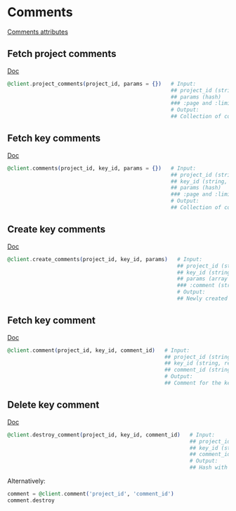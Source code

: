 # Comments

[Comments attributes](https://app.lokalise.com/api2docs/curl/#resource-comments)

## Fetch project comments

[Doc](https://app.lokalise.com/api2docs/curl/#transition-list-project-comments-get)

```elixir
@client.project_comments(project_id, params = {})   # Input:
                                                    ## project_id (string, required)
                                                    ## params (hash)
                                                    ### :page and :limit
                                                    # Output:
                                                    ## Collection of comments available in the given project
```

## Fetch key comments

[Doc](https://app.lokalise.com/api2docs/curl/#transition-list-key-comments-get)

```elixir
@client.comments(project_id, key_id, params = {})   # Input:
                                                    ## project_id (string, required)
                                                    ## key_id (string, required)
                                                    ## params (hash)
                                                    ### :page and :limit
                                                    # Output:
                                                    ## Collection of comments available for the specified key in the given project
```

## Create key comments

[Doc](https://app.lokalise.com/api2docs/curl/#transition-create-comments-post)

```elixir
@client.create_comments(project_id, key_id, params)   # Input:
                                                      ## project_id (string, required)
                                                      ## key_id (string, required)
                                                      ## params (array or hash, required) - contains parameter of newly created comments. Pass array of hashes to create multiple comments, or a hash to create a single comment
                                                      ### :comment (string, required)
                                                      # Output:
                                                      ## Newly created comment
```

## Fetch key comment

[Doc](https://app.lokalise.com/api2docs/curl/#transition-retrieve-a-comment-get)

```elixir
@client.comment(project_id, key_id, comment_id)   # Input:
                                                  ## project_id (string, required)
                                                  ## key_id (string, required)
                                                  ## comment_id (string, required)
                                                  # Output:
                                                  ## Comment for the key in the given project
```

## Delete key comment

[Doc](https://app.lokalise.com/api2docs/curl/#transition-delete-a-comment-delete)

```elixir
@client.destroy_comment(project_id, key_id, comment_id)   # Input:
                                                          ## project_id (string, required)
                                                          ## key_id (string, required)
                                                          ## comment_id (string, required)
                                                          # Output:
                                                          ## Hash with the project's id and "comment_deleted"=>true
```

Alternatively:

```elixir
comment = @client.comment('project_id', 'comment_id')
comment.destroy
```

